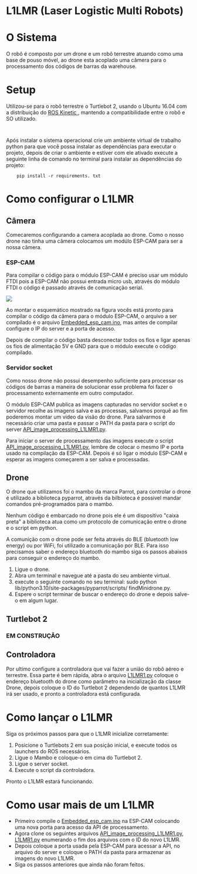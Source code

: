 <h1>L1LMR (Laser Logistic Multi Robots)</h1>

<h1>O Sistema</h1>

<p>O robô é composto por um drone e um robô terrestre atuando como uma base de pouso móvel, ao drone esta acoplado uma câmera para o processamento dos códigos de barras da warehouse.</p>

<h1>Setup</h1>

<p>Utilizou-se para o robô terrestre o Turtlebot 2, usando o Ubuntu 16.04 com a distribuição do <a href = "http://wiki.ros.org/kinetic/Installation/Ubuntu">ROS Kinetic </a>, mantendo a compatibilidade entre o robô e SO utilizado.</p>

```
    
```

<p>Após instalar o sistema operacional crie um ambiente virtual de trabalho python para que você possa instalar as dependências para executar o projeto, depois de criar o ambiente e estiver com ele ativado execute a seguinte linha de comando no terminal para instalar as dependências do projeto:</p>

```
    pip install -r requirements. txt
```

<h1>Como configurar o L1LMR</h1>

<h2>Câmera</h2>

<p>Comecaremos configurando a camera acoplada ao drone. Como o nosso drone nao tinha uma câmera colocamos um modúlo ESP-CAM para ser a nossa câmera.</p>

<h3>ESP-CAM</h3>

<p>Para compilar o código para o módulo ESP-CAM é preciso usar um módulo FTDI pois a ESP-CAM não possui entrada micro usb, através do módulo FTDI o código é passado através de comunicação serial.</p>

<img src="https://github.com/LASER-Robotics/Mambo-Turtle-Warehouse/blob/main/imgs_for_README/Img_ESP_CAM_FTDI.jpeg">

<p>Ao montar o esquemático mostrado na figura vocês está pronto para compilar o código da câmera para o módulo ESP-CAM, o arquivo a ser compilado é o arquivo <a href="https://github.com/LASER-Robotics/Mambo-Turtle-Warehouse/blob/main/Drone_camera/Embedded_esp_cam/src/Embedded_esp_cam.ino">Embedded_esp_cam.ino</a>, mas antes de compilar configure o IP do server e a porta de acesso.</p>

<p>Depois de compilar o código basta desconectar todos os fios e ligar apenas os fios de alimentação 5V e GND para que o módulo execute o código compilado.</p>

<h3>Servidor socket</h3>

<p>Como nosso drone não possui desempenho suficiente para processar os códigos de barras a maneira de solucionar esse problema foi fazer o processamento externamente em outro computador.</p>

<p>O módulo ESP-CAM publica as imagens capturadas no servidor socket e o servidor recolhe as imagens salva e as processas, salvamos porquê ao fim poderemos montar um video da visão do drone. Para salvarmos é necessário criar uma pasta e passar o PATH da pasta para o script do server <a href="https://github.com/LASER-Robotics/Mambo-Turtle-Warehouse/blob/main/Drone_camera/Image_processing/src/API_image_processing_L1LMR1.py">API_image_processing_L1LMR1.py</a>.</p>

<p>Para iniciar o server de processamento das imagens execute o script <a href="https://github.com/LASER-Robotics/Mambo-Turtle-Warehouse/blob/main/Drone_camera/Image_processing/src/API_image_processing_L1LMR1.py">API_image_processing_L1LMR1.py</a>, lembre de colocar o mesmo IP e porta usado na compilação da ESP-CAM. Depois é só ligar o módulo ESP-CAM e esperar as imagens começarem a ser salva e processadas.</p>

<h2>Drone</h2>

<p>O drone que utilizamos foi o mambo da marca Parrot, para controlar o drone é utilizado a biblioteca pyparrot, através da bilbioteca é possivel mandar comandos pré-programados para o mambo.</p>

<p>Nenhum código é embarcado no drone pois ele é um dispositivo "caixa preta" a biblioteca atua como um protocolo de comunicação entre o drone e o script em python.</p>

<p>A comunição com o drone pode ser feita através do BLE (bluetooth low energy) ou por WiFi, foi utilizado a comunicação por BLE. Para isso precisamos saber o endereço bluetooth do mambo siga os passos abaixos para conseguir o endereço do mambo.</p>

<ol>
    <li>Ligue o drone.</li>
    <li>Abra um terminal e navegue até a pasta do seu ambiente virtual.</li>
    <li>execute o seguinte comando no seu terminal: 
    sudo python lib/python3.10/site-packages/pyparrot/scripts/ findMinidrone.py.</li> 
    <li>Espere o script terminar de buscar o endereço do drone e depois salve-o em algum lugar.</li>
</ol>

<h2>Turtlebot 2</h2>

<h3>EM CONSTRUÇÃO</h3>

<h2>Controladora</h2>

<p>Por ultimo configure a controladora que vai fazer a união do robô aéreo e terrestre. Essa parte é bem rápida, abra o arquivo <a href="https://github.com/LASER-Robotics/Mambo-Turtle-Warehouse/blob/main/L1LMR-1.py">L1LMR1.py</a> coloque o endereço bluetooth do drone como parâmetro na inicialização da classe Drone, depois coloque o ID do Turtlebot 2 dependendo de quantos L1LMR irá ser usado, e pronto a controladora está configurada.</p>

<h1>Como lançar o L1LMR</h1>

<p>Siga os próximos passos para que o L1LMR inicialize corretamente:</p>

<ol>
    <li>Posicione o Turtlebots 2 em sua posição inicial, e execute todos os launchers do ROS necessários.</li>
    <li>Ligue o Mambo e coloque-o em cima do Turtlebot 2.</li>
    <li>Ligue o server socket.</li>
    <li>Execute o script da controladora.</li>
</ol>

<p>Pronto o L1LMR estará funcionando.</p>

<h1>Como usar mais de um L1LMR</h1>

<ul>
    <li>Primeiro compile o <a href="https://github.com/LASER-Robotics/Mambo-Turtle-Warehouse/blob/main/Drone_camera/Embedded_esp_cam/src/Embedded_esp_cam.ino">Embedded_esp_cam.ino</a> na ESP-CAM colocando uma nova porta para acesso da API de processamento.</li> 
    <li>Agora clone os seguintes arquivos <a href="https://github.com/LASER-Robotics/Mambo-Turtle-Warehouse/blob/main/Drone_camera/Image_processing/src/API_image_processing_L1LMR1.py">API_image_processing_L1LMR1.py</a>, <a href="https://github.com/LASER-Robotics/Mambo-Turtle-Warehouse/blob/main/L1LMR-1.py">L1LMR1.py</a> enumerando o fim dos arquivos com o ID do novo L1LMR.</li> 
    <li>Depois coloque a porta usada pela ESP-CAM para acessar a API, no arquivo do server e coloque o PATH da pasta para armazenar as imagens do novo L1LMR.</li>
    <li>Siga os passos anteriores que ainda não foram feitos.</li>
</ul>
